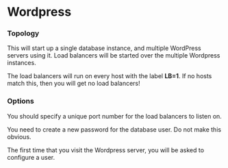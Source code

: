 # Wordpress

### Topology

This will start up a single database instance, and multiple WordPress
servers using it.  Load balancers will be started over the multiple
Wordpress instances.

The load balancers will run on every host with the label **LB=1**.  If
no hosts match this, then you will get no load balancers!

### Options

You should specify a unique port number for the load balancers to listen on.

You need to create a new password for the database user.  Do not make this
obvious.

The first time that you visit the Wordpress server, you will be asked to 
configure a user.

